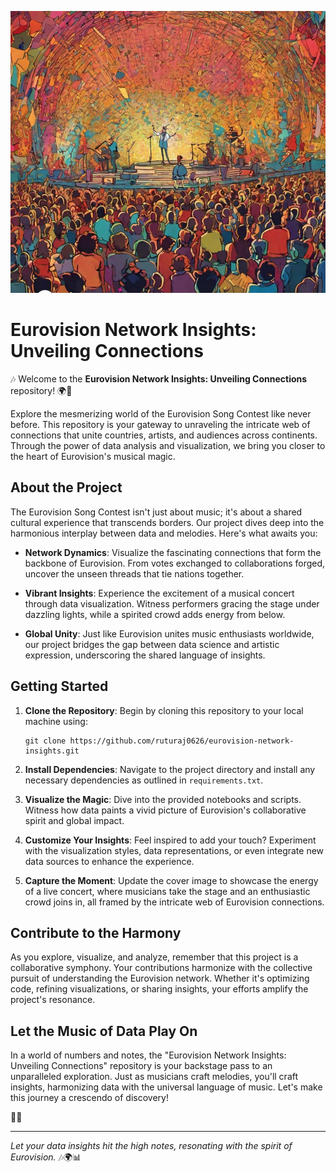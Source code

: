 ![Eurovision Network Insights](https://github.com/ruturaj0626/EuroVision-Network-Insights-Unveiling-Connections/blob/main/Eurovision..jpg)

# Eurovision Network Insights: Unveiling Connections

🎶 Welcome to the **Eurovision Network Insights: Unveiling Connections** repository! 🌍🎤

Explore the mesmerizing world of the Eurovision Song Contest like never before. This repository is your gateway to unraveling the intricate web of connections that unite countries, artists, and audiences across continents. Through the power of data analysis and visualization, we bring you closer to the heart of Eurovision's musical magic.

## About the Project

The Eurovision Song Contest isn't just about music; it's about a shared cultural experience that transcends borders. Our project dives deep into the harmonious interplay between data and melodies. Here's what awaits you:

- **Network Dynamics**: Visualize the fascinating connections that form the backbone of Eurovision. From votes exchanged to collaborations forged, uncover the unseen threads that tie nations together.

- **Vibrant Insights**: Experience the excitement of a musical concert through data visualization. Witness performers gracing the stage under dazzling lights, while a spirited crowd adds energy from below.

- **Global Unity**: Just like Eurovision unites music enthusiasts worldwide, our project bridges the gap between data science and artistic expression, underscoring the shared language of insights.

## Getting Started

1. **Clone the Repository**: Begin by cloning this repository to your local machine using:
   ```
   git clone https://github.com/ruturaj0626/eurovision-network-insights.git
   ```

2. **Install Dependencies**: Navigate to the project directory and install any necessary dependencies as outlined in `requirements.txt`.

3. **Visualize the Magic**: Dive into the provided notebooks and scripts. Witness how data paints a vivid picture of Eurovision's collaborative spirit and global impact.

4. **Customize Your Insights**: Feel inspired to add your touch? Experiment with the visualization styles, data representations, or even integrate new data sources to enhance the experience.

5. **Capture the Moment**: Update the cover image to showcase the energy of a live concert, where musicians take the stage and an enthusiastic crowd joins in, all framed by the intricate web of Eurovision connections.

## Contribute to the Harmony

As you explore, visualize, and analyze, remember that this project is a collaborative symphony. Your contributions harmonize with the collective pursuit of understanding the Eurovision network. Whether it's optimizing code, refining visualizations, or sharing insights, your efforts amplify the project's resonance.

## Let the Music of Data Play On

In a world of numbers and notes, the "Eurovision Network Insights: Unveiling Connections" repository is your backstage pass to an unparalleled exploration. Just as musicians craft melodies, you'll craft insights, harmonizing data with the universal language of music. Let's make this journey a crescendo of discovery!

🎵🌟

---

*Let your data insights hit the high notes, resonating with the spirit of Eurovision.* 🎶🌍📊
